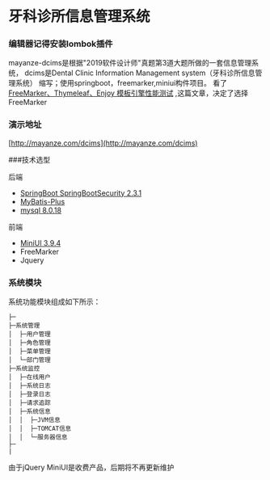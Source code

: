 # 牙科诊所信息管理系统

### 编辑器记得安装lombok插件
mayanze-dcims是根据"2019软件设计师"真题第3道大题所做的一套信息管理系统， dcims是Dental Clinic Information Management system（牙科诊所信息管理系统）
缩写；使用springboot，freemarker,miniui构件项目。
看了[FreeMarker、Thymeleaf、Enjoy 模板引擎性能测试](https://www.ktanx.com/blog/p/4965)
,这篇文章，决定了选择FreeMarker

### 演示地址
[http://mayanze.com/dcims](http://mayanze.com/dcims)


###技术选型

后端
* [SpringBoot SpringBootSecurity 2.3.1](https://spring.io/projects/spring-boot/)
* [MyBatis-Plus](https://baomidou.com/guide/)
* [mysql 8.0.18](https://dev.mysql.com/downloads/mysql/)

前端

* [MiniUI 3.9.4](http://www.miniui.com/docs/quickstart/)
* FreeMarker
* Jquery

### 系统模块
系统功能模块组成如下所示：
```
├─
├─系统管理
│  ├─用户管理
│  ├─角色管理
│  ├─菜单管理
│  └─部门管理
├─系统监控
│  ├─在线用户
│  ├─系统日志
│  ├─登录日志
│  ├─请求追踪
│  ├─系统信息
│  │  ├─JVM信息
│  │  ├─TOMCAT信息
│  │  └─服务器信息
├─
|

```
由于jQuery MiniUI是收费产品，后期将不再更新维护

